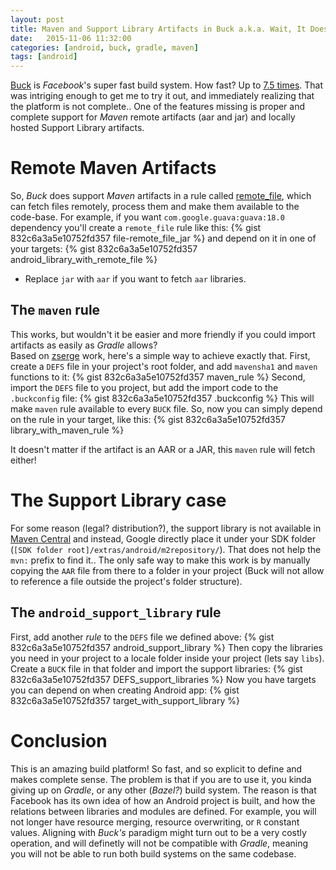 ```yaml
---
layout: post
title: Maven and Support Library Artifacts in Buck a.k.a. Wait, It Doesn't Have Full Dependency Resolution Support!?
date:   2015-11-06 11:32:00
categories: [android, buck, gradle, maven]
tags: [android]
---
```

[Buck](https://buckbuild.com/) is _Facebook_'s super fast build system. How fast? Up to [7.5 times](https://buckbuild.com/article/exopackage.html). That was intriging enough to get me to try it out, and immediately realizing that the platform is not complete..
One of the features missing is proper and complete support for _Maven_ remote artifacts (aar and jar) and locally hosted Support Library artifacts.

# Remote Maven Artifacts #
So, _Buck_ does support _Maven_ artifacts in a rule called [remote_file](https://buckbuild.com/rule/remote_file.html), which can fetch
files remotely, process them and make them available to the code-base. For example, if you want `com.google.guava:guava:18.0` dependency
you'll create a `remote_file` rule like this:
{% gist 832c6a3a5e10752fd357 file-remote_file_jar %} 
and depend on it in one of your targets:
{% gist 832c6a3a5e10752fd357 android_library_with_remote_file %} 
<br/>
 * Replace `jar` with `aar` if you want to fetch `aar` libraries.

## The `maven` rule ##
This works, but wouldn't it be easier and more friendly if you could import artifacts as easily as _Gradle_ allows?<br/>
Based on [zserge](https://github.com/zserge/buckbone/blob/master/buckbonejava) work, here's a simple way to achieve exactly that.
First, create a `DEFS` file in your project's root folder, and add `mavensha1` and `maven` functions to it:
{% gist 832c6a3a5e10752fd357 maven_rule %}
Second, import the `DEFS` file to you project, but add the import code to the `.buckconfig` file:
{% gist 832c6a3a5e10752fd357 .buckconfig %}
This will make `maven` rule available to every `BUCK` file. So, now you can simply depend on the rule in your target, like this:
{% gist 832c6a3a5e10752fd357 library_with_maven_rule %}

It doesn't matter if the artifact is an AAR or a JAR, this `maven` rule will fetch either!

# The Support Library case #
For some reason (legal? distribution?), the support library is not available in [Maven Central](http://search.maven.org/)
and instead, Google directly place it under your SDK folder (`[SDK folder root]/extras/android/m2repository/`). That does not help the `mvn:`
prefix to find it.. The only safe way to make this work is by manually copying the `AAR` file from there to a folder in your project
(Buck will not allow to reference a file outside the project's folder structure).

## The `android_support_library` rule ##
First, add another _rule_ to the `DEFS` file we defined above:
{% gist 832c6a3a5e10752fd357 android_support_library %}
Then copy the libraries you need in your project to a locale folder inside your project (lets say `libs`). Create a `BUCK` file
in that folder and import the support libraries:
{% gist 832c6a3a5e10752fd357 DEFS_support_libraries  %}
Now you have targets you can depend on when creating Android app:
{% gist 832c6a3a5e10752fd357 target_with_support_library %}

# Conclusion #
This is an amazing build platform! So fast, and so explicit to define and makes complete sense. The problem is that if you are to use it, you kinda giving up on _Gradle_, or any other (_Bazel?_) build system. The reason is that Facebook has its own idea of how an Android project is built, and how the relations between libraries and modules are defined. For example, you will not longer have resource merging, resource overwriting, or `R` constant values. Aligning with _Buck's_ paradigm might turn out to be a very costly operation, and will definetly will not be compatible with _Gradle_, meaning you will not be able to run both build systems on the same codebase.
